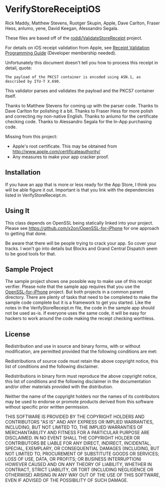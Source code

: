 # VerifyStoreReceiptiOS
Rick Maddy, Matthew Stevens, Ruotger Skupin, Apple, Dave Carlton, Fraser Hess, anlumo, yene, David Keegan, Alessandro Segala.

These files are based off of the [roddi/ValidateStoreReceipt](https://github.com/roddi/ValidateStoreReceipt) project.

For details on iOS receipt validation from Apple, see [Receipt Validation Programming Guide](https://developer.apple.com/library/ios/releasenotes/General/ValidateAppStoreReceipt/Introduction.html) (Developer membership needed).

Unfortunately this document doesn't tell you how to process this receipt in detail, quote:

    The payload of the PKCS7 container is encoded using ASN.1, as described by ITU-T X.690.

This validator parses and validates the payload and the PKCS7 container itself. 

Thanks to Matthew Stevens for coming up with the parser code. Thanks to Dave Carlton for polishing it a bit. Thanks to Fraser Hess for more polish and correcting my non-native English. Thanks to anlumo for the certificate checking code. Thanks to Alessandro Segala for the In-App purchasing code.

Missing from this project: 

- Apple's root certificate. This may be obtained from http://www.apple.com/certificateauthority/
- Any measures to make your app cracker proof.

## Installation

If you have an app that is more or less ready for the App Store, I think you will be able figure it out. Important is that you link with the dependencies listed in VerifyStoreReceipt.m.

## Using It

This class depends on OpenSSL being statically linked into your project. Please see https://github.com/x2on/OpenSSL-for-iPhone for one approach to getting that done.

Be aware that there will be people trying to crack your app. So cover your tracks. I won't go into details but Blocks and Grand Central Dispatch seem to be good tools for that.

## Sample Project

The sample project shows one possible way to make use of this receipt verifier. Please note that the sample app requires that you use the [OpenSSL-for-iPhone](https://github.com/x2on/OpenSSL-for-iPhone) project. But both projects in a common parent directory. There are plenty of tasks that need to be completed to make the sample code complete but it is a framework to get you started. Like the notes in the VerifyStoreReceipt.m file, the code in the sample app should not be used as-is. If everyone uses the same code, it will be easy for hackers to work around the code making the receipt checking worthless.

## License

 Redistribution and use in source and binary forms, with or without modification, are permitted provided that the following conditions are met:
 
 Redistributions of source code must retain the above copyright notice, this list of conditions and the following disclaimer.
 
 Redistributions in binary form must reproduce the above copyright notice, this list of conditions and the following disclaimer in
 the documentation and/or other materials provided with the distribution.
 
 Neither the name of the copyright holders nor the names of its contributors may be used to endorse or promote products derived 
 from this software without specific prior written permission.
 
 THIS SOFTWARE IS PROVIDED BY THE COPYRIGHT HOLDERS AND CONTRIBUTORS "AS IS" AND ANY EXPRESS OR IMPLIED WARRANTIES, INCLUDING, 
 BUT NOT LIMITED TO, THE IMPLIED WARRANTIES OF MERCHANTABILITY AND FITNESS FOR A PARTICULAR PURPOSE ARE DISCLAIMED. IN NO EVENT 
 SHALL THE COPYRIGHT HOLDER OR CONTRIBUTORS BE LIABLE FOR ANY DIRECT, INDIRECT, INCIDENTAL, SPECIAL, EXEMPLARY, OR CONSEQUENTIAL 
 DAMAGES (INCLUDING, BUT NOT LIMITED TO, PROCUREMENT OF SUBSTITUTE GOODS OR SERVICES; LOSS OF USE, DATA, OR PROFITS; OR BUSINESS 
 INTERRUPTION) HOWEVER CAUSED AND ON ANY THEORY OF LIABILITY, WHETHER IN CONTRACT, STRICT LIABILITY, OR TORT (INCLUDING NEGLIGENCE 
 OR OTHERWISE) ARISING IN ANY WAY OUT OF THE USE OF THIS SOFTWARE, EVEN IF ADVISED OF THE POSSIBILITY OF SUCH DAMAGE.
